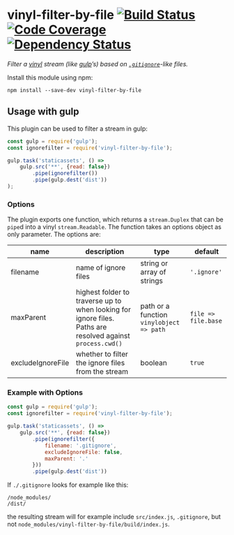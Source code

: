 # vinyl-filter-by-file [![Build Status](https://travis-ci.org/jGleitz/vinyl-filter-by-file.svg?branch=master)](https://travis-ci.org/jGleitz/vinyl-filter-by-file) [![Code Coverage](https://codecov.io/gh/jGleitz/vinyl-filter-by-file/branch/master/graph/badge.svg)](https://codecov.io/gh/jGleitz/vinyl-filter-by-file) [![Dependency Status](https://gemnasium.com/badges/github.com/jGleitz/vinyl-filter-by-file.svg)](https://gemnasium.com/github.com/jGleitz/vinyl-filter-by-file)

*Filter a [vinyl](https://github.com/gulpjs/vinyl) stream (like [gulp](https://github.com/gulpjs/gulp)’s) based on [`.gitignore`](https://git-scm.com/docs/gitignore)-like files.*

Install this module using npm:

```
npm install --save-dev vinyl-filter-by-file
```

## Usage with gulp

This plugin can be used to filter a stream in gulp:

```js
const gulp = require('gulp');
const ignorefilter = require('vinyl-filter-by-file');

gulp.task('staticassets', () =>
    gulp.src('**', {read: false})
        .pipe(ignorefilter())
        .pipe(gulp.dest('dist'))
);
```

### Options
The plugin exports one function, which returns a `stream.Duplex` that can be `pipe`d into a vinyl `stream.Readable`. The function takes an options object as only parameter. The options are:

 name | description | type | default
 --- | --- | --- | ---
 filename | name of ignore files | string or array of strings | `'.ignore'`
 maxParent | highest folder to traverse up to when looking for ignore files. Paths are resolved against `process.cwd()` | path or a function `vinylobject => path` | `file => file.base`
 excludeIgnoreFile | whether to filter the ignore files from the stream | boolean | `true`

 ### Example with Options

```js
const gulp = require('gulp');
const ignorefilter = require('vinyl-filter-by-file');

gulp.task('staticassets', () =>
    gulp.src('**', {read: false})
        .pipe(ignorefilter({
            filename: '.gitignore',
            excludeIgnoreFile: false,
            maxParent: '.'
        }))
        .pipe(gulp.dest('dist'))
```

If `./.gitignore` looks for example like this:

```
/node_modules/
/dist/
```

the resulting stream will for example include `src/index.js`, `.gitignore`, but not `node_modules/vinyl-filter-by-file/build/index.js`.
